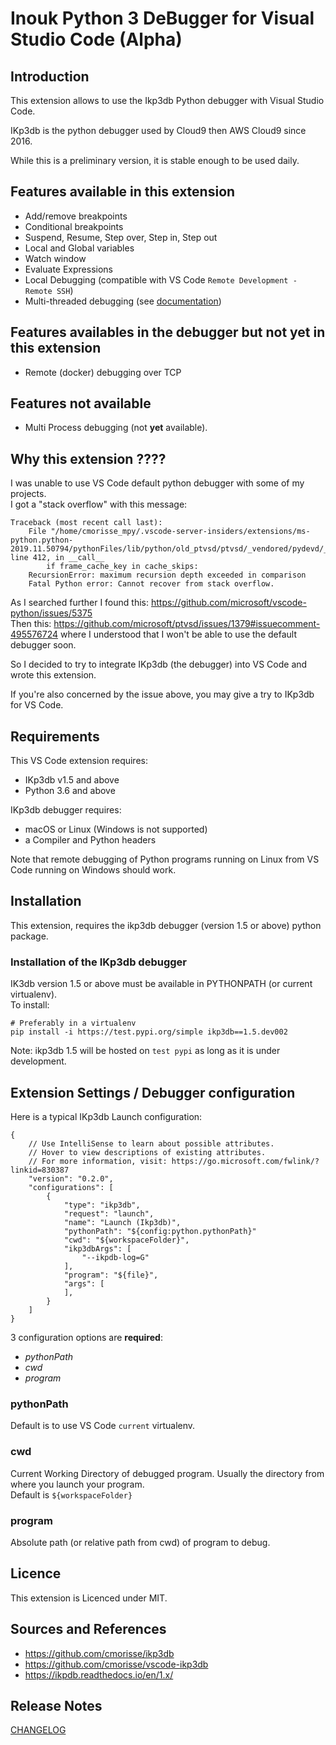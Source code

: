 # Inouk Python 3 DeBugger for Visual Studio Code (Alpha)

## Introduction

This extension allows to use the Ikp3db Python debugger with Visual Studio Code.

IKp3db is the python debugger used by Cloud9 then AWS Cloud9 since 2016.

While this is a preliminary version, it is stable enough to be used daily.

## Features available in this extension

* Add/remove breakpoints
* Conditional breakpoints
* Suspend, Resume, Step over, Step in, Step out
* Local and Global variables
* Watch window
* Evaluate Expressions
* Local Debugging (compatible with VS Code `Remote Development - Remote SSH`)
* Multi-threaded debugging (see [documentation](documentation/multi_threaded.md))

## Features availables in the debugger but not yet in this extension

* Remote (docker) debugging over TCP

## Features not available

* Multi Process debugging (not **yet** available).

## Why this extension ????

I was unable to use VS Code default python debugger with some of my projects.<br/>
I got a "stack overflow" with this message:

    Traceback (most recent call last):
        File "/home/cmorisse_mpy/.vscode-server-insiders/extensions/ms-python.python-2019.11.50794/pythonFiles/lib/python/old_ptvsd/ptvsd/_vendored/pydevd/_pydevd_bundle/pydevd_trace_dispatch_regular.py", line 412, in __call__
            if frame_cache_key in cache_skips:
        RecursionError: maximum recursion depth exceeded in comparison
        Fatal Python error: Cannot recover from stack overflow.

As I searched further I found this: https://github.com/microsoft/vscode-python/issues/5375 <br/>
Then this: https://github.com/microsoft/ptvsd/issues/1379#issuecomment-495576724 where
I understood that I won't be able to use the default debugger soon.

So I decided to try to integrate IKp3db (the debugger) into VS Code and wrote this extension.

If you're also concerned by the issue above, you may give a try to IKp3db for VS Code.


## Requirements

This VS Code extension requires:

* IKp3db v1.5 and above
* Python 3.6 and above

IKp3db debugger requires:

* macOS or Linux (Windows is not supported)
* a Compiler and Python headers

Note that remote debugging of Python programs running on Linux from VS Code 
running on Windows should work.

## Installation

This extension, requires the ikp3db debugger (version 1.5 or above) python package.

### Installation of the IKp3db debugger

IK3db version 1.5 or above must be available in PYTHONPATH (or current 
virtualenv).<br/>To install:

    # Preferably in a virtualenv
    pip install -i https://test.pypi.org/simple ikp3db==1.5.dev002

Note: ikp3db 1.5 will be hosted on `test pypi` as long as it is under development.

## Extension Settings / Debugger configuration

Here is a typical IKp3db Launch configuration:
```
{
    // Use IntelliSense to learn about possible attributes.
    // Hover to view descriptions of existing attributes.
    // For more information, visit: https://go.microsoft.com/fwlink/?linkid=830387
    "version": "0.2.0",
    "configurations": [
        {
            "type": "ikp3db",
            "request": "launch",
            "name": "Launch (Ikp3db)",
            "pythonPath": "${config:python.pythonPath}"
            "cwd": "${workspaceFolder}",
            "ikp3dbArgs": [
                "--ikpdb-log=G"
            ],
            "program": "${file}",
            "args": [
            ],
        }
    ]
}
```

3 configuration options are **required**:

* *pythonPath*
* *cwd*
* *program*

### pythonPath

Default is to use VS Code `current` virtualenv.

### cwd

Current Working Directory of debugged program. Usually the directory from where
you launch your program.<br/>
Default is `${workspaceFolder}`

### program

Absolute path (or relative path from cwd) of program to debug.

## Licence

This extension is Licenced under MIT.


## Sources and References

* https://github.com/cmorisse/ikp3db
* https://github.com/cmorisse/vscode-ikp3db
* https://ikpdb.readthedocs.io/en/1.x/


## Release Notes
[CHANGELOG](CHANGELOG.md)

